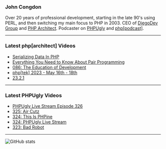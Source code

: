 ### John Congdon

Over 20 years of professional development, starting in the late 90's using PERL, and then switching my main focus to PHP in 2003.
CEO of [DiegoDev Group][ws_diegodev] and [PHP Architect][ws_phparch].
Podcaster on [PHPUgly][ws_phpugly] and [php[podcast]][ws_phparch].

---

### Latest php[architect] Videos
<!-- PHPARCHITECT:START -->
- [Serializing Data In PHP](https://www.youtube.com/watch?v=mLKnTmwc7lY)
- [Everything You Need to Know About Pair Programming](https://www.youtube.com/watch?v=86i6Sy2Nlm8)
- [086: The Education of Development](https://www.youtube.com/watch?v=dHt9Mm6CtRw)
- [php[tek] 2023  - May 16th - 18th](https://www.youtube.com/watch?v=BY-eK3Szfus)
- [23.2.1](https://www.youtube.com/watch?v=nJxZ2xO5y2U)
<!-- PHPARCHITECT:END -->

---

### Latest PHPUgly Videos
<!-- PHPUGLY:START -->
- [PHPUgly Live Stream Episode 326](https://www.youtube.com/watch?v=daiXQWGkmUI)
- [325: Air Cutz](https://www.youtube.com/watch?v=oP0ZAmx-iPk)
- [324: This Is PHPine](https://www.youtube.com/watch?v=1W9kEwh-nMQ)
- [324: PHPUgly Live Stream](https://www.youtube.com/watch?v=jA8vl4fmd94)
- [323: Bad Robot](https://www.youtube.com/watch?v=JQM5u6BHirc)
<!-- PHPUGLY:END -->

---

![GitHub stats](https://github-readme-stats.vercel.app/api?username=johncongdon&show_icons=true&hide_border=true&hide=stars&count_private=true)  


[ws_diegodev]: https://www.diegodev.com
[ws_phparch]: https://www.phparch.com
[ws_phpugly]: https://www.phpugly.com
